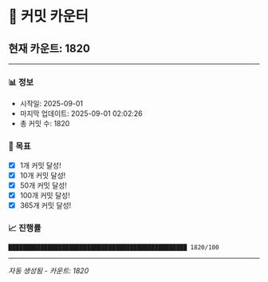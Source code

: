 # 🔢 커밋 카운터

## 현재 카운트: 1820

---

### 📊 정보
- 시작일: 2025-09-01
- 마지막 업데이트: 2025-09-01 02:02:26
- 총 커밋 수: 1820

### 🎯 목표
- [x] 1개 커밋 달성!
- [x] 10개 커밋 달성!
- [x] 50개 커밋 달성!
- [x] 100개 커밋 달성!
- [x] 365개 커밋 달성!

### 📈 진행률
```
██████████████████████████████████████████████████ 1820/100
```

---
*자동 생성됨 - 카운트: 1820*
